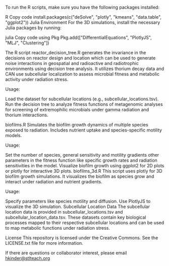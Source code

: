 To run the R scripts, make sure you have the following packages installed:

R
Copy code
install.packages(c("deSolve", "plotly", "kmeans", "data.table", "ggplot2"))
Julia Environment
For the 3D simulations, install the necessary Julia packages by running:

julia
Copy code
using Pkg
Pkg.add(["DifferentialEquations", "PlotlyJS", "MLJ", "Clustering"])

The R script reactor_decision_tree.R generates the invariance in the decisions on reactor design and location which can be used to generate noise interactions in geospatial and radioactive and radiotrophic environments using decision tree analysis. It utilizes thorium decay data and CAN use subcellular localization to assess microbial fitness and metabolic activity under radiation stress.

Usage:

Load the dataset for subcellular locations (e.g., subcellular_locations.tsv).
Run the decision tree to analyze fitness functions of metagenomic analyses for screening of extremophilic microbials under gamma radiation and thorium interactions.

biofilms.R Simulates the biofilm growth dynamics of multiple species exposed to radiation. Includes nutrient uptake and species-specific motility models.

Usage:

Set the number of species, general sensitivity and motility gradients other parameters in the fitness function like specific growth rates and radiation sensitivities in the model.
Visualize biofilm growth using ggplot2 for 2D plots or plotly for interactive 3D plots.
biofilms_3d.R
This script uses plotly for 3D biofilm growth simulations. It visualizes the biofilm as species grow and interact under radiation and nutrient gradients.

Usage:

Specify parameters like species motility and diffusion.
Use PlotlyJS to visualize the 3D simulation.
Subcellular Location Data
The subcellular location data is provided in subcellular_locations.tsv and subcellular_location_data.tsv. These datasets contain key biological processes mapped to their respective subcellular locations and can be used to map metabolic functions under radiation stress.

License
This repository is licensed under the Creative Commons. See the LICENSE.txt file for more information.

If there are questions or collaborator interest, please email hkinder@stlteach.org 
